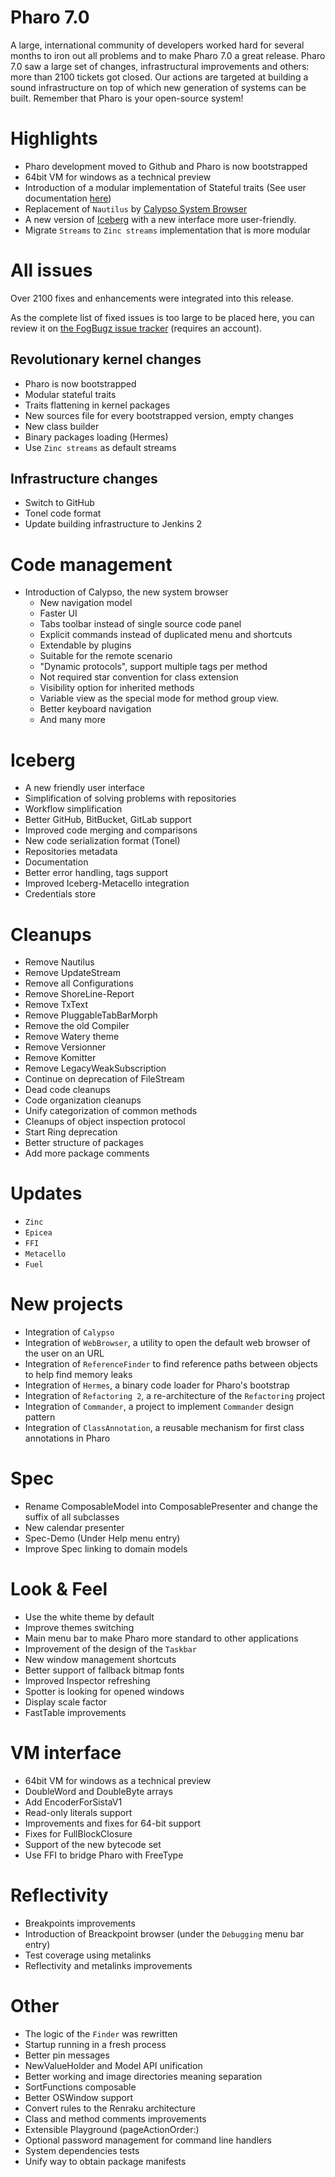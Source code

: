 # Pharo 7.0 

A large, international community of developers worked hard for several months to iron out all problems and to make Pharo 7.0 a great release. Pharo 7.0 saw a large set of changes, infrastructural improvements and others: more than 2100 tickets got closed. Our actions are targeted at building a sound infrastructure on top of which new generation of systems can be built. Remember that Pharo is your open-source system!

# Highlights

- Pharo development moved to Github and Pharo is now bootstrapped
- 64bit VM for windows as a technical preview
- Introduction of a modular implementation of Stateful traits (See user documentation [here](https://github.com/pharo-open-documentation/pharo-wiki/blob/master/General/Traits.md))
- Replacement of `Nautilus` by [Calypso System Browser](https://github.com/pharo-ide/Calypso) 
- A new version of [Iceberg](https://github.com/pharo-vcs/Iceberg) with a new interface more user-friendly.
- Migrate `Streams` to `Zinc streams` implementation that is more modular

# All issues

Over 2100 fixes and enhancements were integrated into this release.

As the complete list of fixed issues is too large to be placed here, you can review it on [the FogBugz issue tracker](https://pharo.fogbugz.com) (requires an account). 

## Revolutionary kernel changes
- Pharo is now bootstrapped
- Modular stateful traits
- Traits flattening in kernel packages
- New sources file for every bootstrapped version, empty changes
- New class builder
- Binary packages loading (Hermes)
- Use `Zinc streams` as default streams

## Infrastructure changes
- Switch to GitHub
- Tonel code format 
- Update building infrastructure to Jenkins 2

# Code management
- Introduction of Calypso, the new system browser
  - New navigation model    
  - Faster UI
  - Tabs toolbar instead of single source code panel
  - Explicit commands instead of duplicated menu and shortcuts
  - Extendable by plugins
  - Suitable for the remote scenario
  - "Dynamic protocols", support multiple tags per method
  - Not required star convention for class extension
  - Visibility option for inherited methods
  - Variable view as the special mode for method group view.
  - Better keyboard navigation
  - And many more

# Iceberg
- A new friendly user interface
- Simplification of solving problems with repositories
- Workflow simplification
- Better GitHub, BitBucket, GitLab support
- Improved code merging and comparisons
- New code serialization format (Tonel)
- Repositories metadata
- Documentation
- Better error handling, tags support
- Improved Iceberg-Metacello integration
- Credentials store

# Cleanups
- Remove Nautilus
- Remove UpdateStream
- Remove all Configurations
- Remove ShoreLine-Report
- Remove TxText
- Remove PluggableTabBarMorph
- Remove the old Compiler
- Remove Watery theme
- Remove Versionner
- Remove Komitter
- Remove LegacyWeakSubscription
- Continue on deprecation of FileStream
- Dead code cleanups
- Code organization cleanups
- Unify categorization of common methods
- Cleanups of object inspection protocol
- Start Ring deprecation
- Better structure of packages
- Add more package comments

# Updates
- `Zinc`
- `Epicea`
- `FFI`
- `Metacello`
- `Fuel`

# New projects
- Integration of `Calypso`
- Integration of `WebBrowser`, a utility to open the default web browser of the user on an URL
- Integration of `ReferenceFinder` to find reference paths between objects to help find memory leaks
- Integration of `Hermes`, a binary code loader for Pharo's bootstrap
- Integration of `Refactoring 2`, a re-architecture of the `Refactoring` project
- Integration of `Commander`, a project to implement `Commander` design pattern
- Integration of `ClassAnnotation`, a reusable mechanism for first class annotations in Pharo

# Spec
- Rename ComposableModel into ComposablePresenter and change the suffix of all subclasses
- New calendar presenter 
- Spec-Demo (Under Help menu entry)
- Improve Spec linking to domain models

# Look & Feel
- Use the white theme by default
- Improve themes switching
- Main menu bar to make Pharo more standard to other applications
- Improvement of the design of the `Taskbar`
- New window management shortcuts
- Better support of fallback bitmap fonts
- Improved Inspector refreshing
- Spotter is looking for opened windows
- Display scale factor
- FastTable improvements

# VM interface
- 64bit VM for windows as a technical preview
- DoubleWord and DoubleByte arrays
- Add EncoderForSistaV1
- Read-only literals support
- Improvements and fixes for 64-bit support
- Fixes for FullBlockClosure
- Support of the new bytecode set
- Use FFI to bridge Pharo with FreeType

# Reflectivity
- Breakpoints improvements
- Introduction of Breackpoint browser (under the `Debugging` menu bar entry)
- Test coverage using metalinks
- Reflectivity and metalinks improvements

# Other
- The logic of the `Finder` was rewritten
- Startup running in a fresh process
- Better pin messages
- NewValueHolder and Model API unification
- Better working and image directories meaning separation
- SortFunctions composable
- Better OSWindow support
- Convert rules to the Renraku architecture
- Class and method comments improvements
- Extensible Playground (pageActionOrder:)
- Optional password management for command line handlers
- System dependencies tests
- Unify way to obtain package manifests
